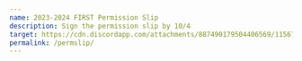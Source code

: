 ```yaml
---
name: 2023-2024 FIRST Permission Slip
description: Sign the permission slip by 10/4
target: https://cdn.discordapp.com/attachments/887490179504406569/1156790875934949516/Robotics.Permission.Slip.pdf
permalink: /permslip/
---
```

